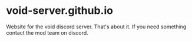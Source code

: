 # void-server.github.io
Website for the void discord server.
That's about it.
If you need something contact the mod team on discord.

